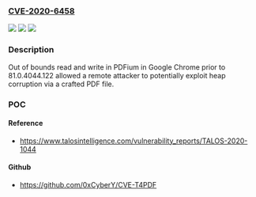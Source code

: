 ### [CVE-2020-6458](https://cve.mitre.org/cgi-bin/cvename.cgi?name=CVE-2020-6458)
![](https://img.shields.io/static/v1?label=Product&message=Chrome&color=blue)
![](https://img.shields.io/static/v1?label=Version&message=%3C%2081.0.4044.122%20&color=brighgreen)
![](https://img.shields.io/static/v1?label=Vulnerability&message=Out%20of%20bounds%20read%20and%20write&color=brighgreen)

### Description

Out of bounds read and write in PDFium in Google Chrome prior to 81.0.4044.122 allowed a remote attacker to potentially exploit heap corruption via a crafted PDF file.

### POC

#### Reference
- https://www.talosintelligence.com/vulnerability_reports/TALOS-2020-1044

#### Github
- https://github.com/0xCyberY/CVE-T4PDF

